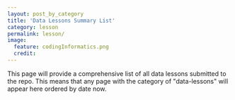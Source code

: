 ```yaml
---
layout: post_by_category
title: 'Data Lessons Summary List'
category: lesson
permalink: lesson/
image:
  feature: codingInformatics.png
  credit: 
---
```


This page will provide a comprehensive list of all data lessons submitted to the repo.
This means that any page with the category of "data-lessons" will appear here ordered by
date now.